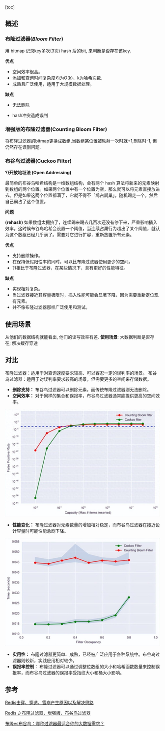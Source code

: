 [toc]

## 概述

### 布隆过滤器(*Bloom Filter*)

用 bitmap 记录key多次(3次) hash 后的bit, 来判断是否存在该key.

**优点**

- 空间效率很高。
- 添加和查询时间复杂度均为O(k)，k为哈希次数.
- 成熟且广泛使用，适用于大规模数据处理。

**缺点**

- 无法删除

- hash冲突造成误判



### 增强版的布隆过滤器(Counting Bloom Filter)

将布隆过滤器的bitmap更换成数组,当数组某位置被映射一次时就+1,删除时-1, 
但仍然存在误删问题.

### 布谷鸟过滤器(Cuckoo Filter)

**?)开放地址法 (Open Addressing)**

最简单的布谷鸟哈希结构是一维数组结构，会有两个 hash 算法将新来的元素映射到数组的两个位置。如果两个位置中有一个位置为空，那么就可以将元素直接放进去。但是如果这两个位置都满了，它就不得不「鸠占鹊巢」，随机踢走一个，然后自己霸占了这个位置。

**问题**

**(rehash)**
如果数组太拥挤了，连续踢来踢去几百次还没有停下来，严重影响插入效率。这时候布谷鸟哈希会设置一个阈值，当连续占巢行为超出了某个阈值，就认为这个数组已经几乎满了。需要对它进行扩容，重新放置所有元素。

**优点**

- 支持删除操作。
- 在保持低假阳性率的同时，可以比布隆过滤器使用更少的空间。
- ?)相比于布隆过滤器，在某些情况下，具有更好的性能特征。

**缺点**

- 实现相对复杂。
- 当过滤器接近其容量极限时，插入性能可能会显著下降，因为需要重新定位现有元素。
- 并不像布隆过滤器那样广泛使用和测试。

## 使用场景

从他们的数据结构就能看出, 他们的读写效率有差. 
**使用场景**: 大数据判断是否存在; 解决缓存穿透

## 对比

布隆过滤器：适用于对查询速度要求较高、可以容忍一定的误判率的场景。
布谷鸟过滤器：适用于对误判率要求较高的场景，但需要更多的空间来存储数据。

- **删除支持：** 布谷鸟过滤器可以删除元素，而传统布隆过滤器则无法删除。
- **空间效率：** 对于同样的集合和误报率，布谷鸟过滤器通常能提供更高的空间效率。

<img src="8109117523a20e8e7af5711a54dd42ba5535d3-20241021112246404.jpg" alt="img" style="zoom:50%;" />

- **性能变化：** 布隆过滤器对元素数量的增加相对稳定，而布谷鸟过滤器在接近设计容量时可能性能急剧下降。

<img src="51b3111579a61e2c81e0006f6dbe020deb1e72.jpg" alt="img" style="zoom:50%;" />

- **实用性：** 布隆过滤器更简单、成熟，已经被广泛应用于各种系统中。布谷鸟过滤器则较新，实践应用相对较少。
- **误报率控制：** 布隆过滤器可以通过调整位数组的大小和哈希函数数量来控制误报率，而布谷鸟过滤器的误报率受指纹大小和桶大小影响。

## 参考

[Redis击穿、穿透、雪崩产生原因以及解决思路](https://objcoding.com/2021/11/28/redis/)

[Redis 之布隆过滤器，增强版，布谷鸟过滤器](https://www.cnblogs.com/Chary/p/15682276.html)

[布隆vs布谷鸟：哪种过滤器最适合你的大数据需求？](https://www.51cto.com/article/773960.html)

